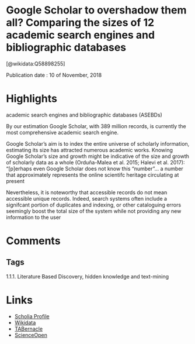 
Google Scholar to overshadow them all? Comparing the sizes of 12 academic search engines and bibliographic databases
====================================================================================================================
  
  [@wikidata:Q58898255]  
  
Publication date : 10 of November, 2018  

# Highlights
academic search engines and bibliographic databases (ASEBDs) 

By our estimation Google Scholar, with 389 million records, is currently the most comprehensive
academic search engine.

Google Scholar’s aim is to index
the entire universe of scholarly information, estimating its size has attracted numerous academic works. Knowing Google Scholar’s size and growth might be indicative of the size
and growth of scholarly data as a whole (Orduña-Malea et al. 2015; Halevi et al. 2017):
“[p]erhaps even Google Scholar does not know this “number”… a number that approximately represents the online scientifc heritage circulating at present

Nevertheless, it is noteworthy that accessible records do not mean accessible unique records. Indeed, search systems often include a signifcant portion of duplicates
and indexing, or other cataloguing errors seemingly boost the total size of the system while
not providing any new information to the user 

# Comments

## Tags
1.1.1. Literature Based Discovery, hidden knowledge and text-mining


# Links
  
 * [Scholia Profile](https://scholia.toolforge.org/work/Q58898255)  
 * [Wikidata](https://www.wikidata.org/wiki/Q58898255)  
 * [TABernacle](https://tabernacle.toolforge.org/?#/tab/manual/Q58898255/P921%3BP4510)  
 * [ScienceOpen](https://www.scienceopen.com/search#('v'~3_'id'~''_'isExactMatch'~true_'context'~null_'kind'~77_'order'~0_'orderLowestFirst'~false_'query'~'Google%20Scholar%20to%20overshadow%20them%20all%3F%20Comparing%20the%20sizes%20of%2012%20academic%20search%20engines%20and%20bibliographic%20databases'_'filters'~!*_'hideOthers'~false))  
